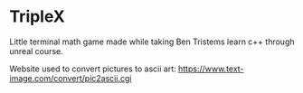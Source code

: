 # TripleX
Little terminal math game made while taking Ben Tristems learn c++ through unreal course.

Website used to convert pictures to ascii art: https://www.text-image.com/convert/pic2ascii.cgi
